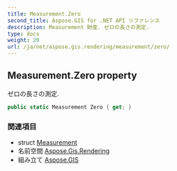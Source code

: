 ```yaml
---
title: Measurement.Zero
second_title: Aspose.GIS for .NET API リファレンス
description: Measurement 財産. ゼロの長さの測定.
type: docs
weight: 20
url: /ja/net/aspose.gis.rendering/measurement/zero/
---
```

## Measurement.Zero property

ゼロの長さの測定.

```csharp
public static Measurement Zero { get; }
```

### 関連項目

* struct [Measurement](../)
* 名前空間 [Aspose.Gis.Rendering](../../measurement/)
* 組み立て [Aspose.GIS](../../../)



